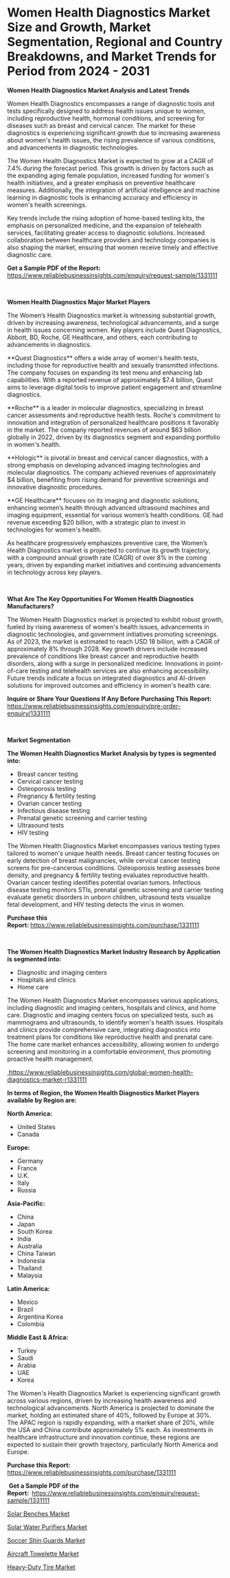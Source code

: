 <p><h1>Women Health Diagnostics Market Size and Growth, Market Segmentation, Regional and Country Breakdowns, and Market Trends for Period from 2024 -  2031</h1></p><p><strong>Women Health Diagnostics Market Analysis and Latest Trends</strong></p>
<p><p>Women Health Diagnostics encompasses a range of diagnostic tools and tests specifically designed to address health issues unique to women, including reproductive health, hormonal conditions, and screening for diseases such as breast and cervical cancer. The market for these diagnostics is experiencing significant growth due to increasing awareness about women's health issues, the rising prevalence of various conditions, and advancements in diagnostic technologies.</p><p>The Women Health Diagnostics Market is expected to grow at a CAGR of 7.4% during the forecast period. This growth is driven by factors such as the expanding aging female population, increased funding for women's health initiatives, and a greater emphasis on preventive healthcare measures. Additionally, the integration of artificial intelligence and machine learning in diagnostic tools is enhancing accuracy and efficiency in women's health screenings.</p><p>Key trends include the rising adoption of home-based testing kits, the emphasis on personalized medicine, and the expansion of telehealth services, facilitating greater access to diagnostic solutions. Increased collaboration between healthcare providers and technology companies is also shaping the market, ensuring that women receive timely and effective diagnostic care.</p></p>
<p><strong>Get a Sample PDF of the Report:&nbsp;</strong> <a href="https://www.reliablebusinessinsights.com/enquiry/request-sample/1331111?utm_campaign=63&utm_medium=2&utm_source=Github&utm_content=ia&utm_term=16122024&utm_id=women-health-diagnostics">https://www.reliablebusinessinsights.com/enquiry/request-sample/1331111</a></p>
<p>&nbsp;</p>
<p><strong>Women Health Diagnostics Major Market Players</strong></p>
<p><p>The Women’s Health Diagnostics market is witnessing substantial growth, driven by increasing awareness, technological advancements, and a surge in health issues concerning women. Key players include Quest Diagnostics, Abbott, BD, Roche, GE Healthcare, and others, each contributing to advancements in diagnostics.</p><p>**Quest Diagnostics** offers a wide array of women's health tests, including those for reproductive health and sexually transmitted infections. The company focuses on expanding its test menu and enhancing lab capabilities. With a reported revenue of approximately $7.4 billion, Quest aims to leverage digital tools to improve patient engagement and streamline diagnostics.</p><p>**Roche** is a leader in molecular diagnostics, specializing in breast cancer assessments and reproductive health tests. Roche's commitment to innovation and integration of personalized healthcare positions it favorably in the market. The company reported revenues of around $63 billion globally in 2022, driven by its diagnostics segment and expanding portfolio in women's health.</p><p>**Hologic** is pivotal in breast and cervical cancer diagnostics, with a strong emphasis on developing advanced imaging technologies and molecular diagnostics. The company achieved revenues of approximately $4 billion, benefiting from rising demand for preventive screenings and innovative diagnostic procedures.</p><p>**GE Healthcare** focuses on its imaging and diagnostic solutions, enhancing women’s health through advanced ultrasound machines and imaging equipment, essential for various women’s health conditions. GE had revenue exceeding $20 billion, with a strategic plan to invest in technologies for women's health.</p><p>As healthcare progressively emphasizes preventive care, the Women’s Health Diagnostics market is projected to continue its growth trajectory, with a compound annual growth rate (CAGR) of over 8% in the coming years, driven by expanding market initiatives and continuing advancements in technology across key players.</p></p>
<p>&nbsp;</p>
<p><strong>What Are The Key Opportunities For Women Health Diagnostics Manufacturers?</strong></p>
<p><p>The Women Health Diagnostics market is projected to exhibit robust growth, fueled by rising awareness of women's health issues, advancements in diagnostic technologies, and government initiatives promoting screenings. As of 2023, the market is estimated to reach USD 18 billion, with a CAGR of approximately 8% through 2028. Key growth drivers include increased prevalence of conditions like breast cancer and reproductive health disorders, along with a surge in personalized medicine. Innovations in point-of-care testing and telehealth services are also enhancing accessibility. Future trends indicate a focus on integrated diagnostics and AI-driven solutions for improved outcomes and efficiency in women's health care.</p></p>
<p><strong>Inquire or Share Your Questions If Any Before Purchasing This Report:</strong> <a href="https://www.reliablebusinessinsights.com/enquiry/pre-order-enquiry/1331111?utm_campaign=63&utm_medium=2&utm_source=Github&utm_content=ia&utm_term=16122024&utm_id=women-health-diagnostics">https://www.reliablebusinessinsights.com/enquiry/pre-order-enquiry/1331111</a></p>
<p>&nbsp;</p>
<p><strong>Market Segmentation</strong></p>
<p><strong>The Women Health Diagnostics Market Analysis by types is segmented into:</strong></p>
<p><ul><li>Breast cancer testing</li><li>Cervical cancer testing</li><li>Osteoporosis testing</li><li>Pregnancy & fertility testing</li><li>Ovarian cancer testing</li><li>Infectious disease testing</li><li>Prenatal genetic screening and carrier testing</li><li>Ultrasound tests</li><li>HIV testing</li></ul></p>
<p><p>The Women Health Diagnostics Market encompasses various testing types tailored to women's unique health needs. Breast cancer testing focuses on early detection of breast malignancies, while cervical cancer testing screens for pre-cancerous conditions. Osteoporosis testing assesses bone density, and pregnancy & fertility testing evaluates reproductive health. Ovarian cancer testing identifies potential ovarian tumors. Infectious disease testing monitors STIs, prenatal genetic screening and carrier testing evaluate genetic disorders in unborn children, ultrasound tests visualize fetal development, and HIV testing detects the virus in women.</p></p>
<p><strong>Purchase this Report:&nbsp;</strong><a href="https://www.reliablebusinessinsights.com/purchase/1331111?utm_campaign=63&utm_medium=2&utm_source=Github&utm_content=ia&utm_term=16122024&utm_id=women-health-diagnostics">https://www.reliablebusinessinsights.com/purchase/1331111</a></p>
<p>&nbsp;</p>
<p><strong>The Women Health Diagnostics Market Industry Research by Application is segmented into:</strong></p>
<p><ul><li>Diagnostic and imaging centers</li><li>Hospitals and clinics</li><li>Home care</li></ul></p>
<p><p>The Women Health Diagnostics Market encompasses various applications, including diagnostic and imaging centers, hospitals and clinics, and home care. Diagnostic and imaging centers focus on specialized tests, such as mammograms and ultrasounds, to identify women's health issues. Hospitals and clinics provide comprehensive care, integrating diagnostics into treatment plans for conditions like reproductive health and prenatal care. The home care market enhances accessibility, allowing women to undergo screening and monitoring in a comfortable environment, thus promoting proactive health management.</p></p>
<p><a href="https://www.reliablebusinessinsights.com/global-women-health-diagnostics-market-r1331111?utm_campaign=63&utm_medium=2&utm_source=Github&utm_content=ia&utm_term=16122024&utm_id=women-health-diagnostics">&nbsp;https://www.reliablebusinessinsights.com/global-women-health-diagnostics-market-r1331111</a></p>
<p><strong>In terms of Region, the Women Health Diagnostics Market Players available by Region are:</strong></p>
<p>
    <p> <strong> North America: </strong>
        <ul>
            <li>United States</li>
            <li>Canada</li>
        </ul>
        </p> 
    <p> <strong> Europe: </strong>
        <ul>
            <li>Germany</li>
            <li>France</li>
            <li>U.K.</li>
            <li>Italy</li>
            <li>Russia</li>
        </ul>
        </p> 
    <p> <strong> Asia-Pacific: </strong>
        <ul>
            <li>China</li>
            <li>Japan</li>
            <li>South Korea</li>
            <li>India</li>
            <li>Australia</li>
            <li>China Taiwan</li>
            <li>Indonesia</li>
            <li>Thailand</li>
            <li>Malaysia</li>
        </ul>
        </p> 
    <p> <strong> Latin America: </strong>
        <ul>
            <li>Mexico</li>
            <li>Brazil</li>
            <li>Argentina Korea</li>
            <li>Colombia</li>
        </ul>
        </p> 
    <p> <strong> Middle East & Africa: </strong>
        <ul>
            <li>Turkey</li>
            <li>Saudi</li>
            <li>Arabia</li>
            <li>UAE</li>
            <li>Korea</li>
        </ul>
    </p>
    </p>
<p><p>The Women's Health Diagnostics Market is experiencing significant growth across various regions, driven by increasing health awareness and technological advancements. North America is projected to dominate the market, holding an estimated share of 40%, followed by Europe at 30%. The APAC region is rapidly expanding, with a market share of 20%, while the USA and China contribute approximately 5% each. As investments in healthcare infrastructure and innovation continue, these regions are expected to sustain their growth trajectory, particularly North America and Europe.</p></p>
<p><strong>Purchase this Report: </strong><a href="https://www.reliablebusinessinsights.com/purchase/1331111?utm_campaign=63&utm_medium=2&utm_source=Github&utm_content=ia&utm_term=16122024&utm_id=women-health-diagnostics">https://www.reliablebusinessinsights.com/purchase/1331111</a></p>
<p>&nbsp;<strong>Get a Sample PDF of the Report:&nbsp;&nbsp;</strong><a href="https://www.reliablebusinessinsights.com/enquiry/request-sample/1331111?utm_campaign=63&utm_medium=2&utm_source=Github&utm_content=ia&utm_term=16122024&utm_id=women-health-diagnostics">https://www.reliablebusinessinsights.com/enquiry/request-sample/1331111</a></p>
<p><strong></strong></p>
<p><p><a href="https://www.linkedin.com/pulse/solar-benches-market-report-insights-from-industry-experts-projected-5myvf?utm_campaign=63&utm_medium=2&utm_source=Github&utm_content=ia&utm_term=16122024&utm_id=women-health-diagnostics">Solar Benches Market</a></p><p><a href="https://www.linkedin.com/pulse/key-trends-revenue-potential-global-solar-water-purifiers-market-32qlf?utm_campaign=63&utm_medium=2&utm_source=Github&utm_content=ia&utm_term=16122024&utm_id=women-health-diagnostics">Solar Water Purifiers Market</a></p><p><a href="https://www.linkedin.com/pulse/soccer-shin-guards-market-overview-size-value-share-analysis-projected-bo0bf?utm_campaign=63&utm_medium=2&utm_source=Github&utm_content=ia&utm_term=16122024&utm_id=women-health-diagnostics">Soccer Shin Guards Market</a></p><p><a href="https://github.com/JubayerMia832/Market-Research-Report-List-1/blob/main/aircraft-towelette-market.md?utm_campaign=63&utm_medium=2&utm_source=Github&utm_content=ia&utm_term=16122024&utm_id=women-health-diagnostics">Aircraft Towelette Market</a></p><p><a href="https://github.com/millionkaryn68/Market-Research-Report-List-1/blob/main/heavy-duty-tire-market.md?utm_campaign=63&utm_medium=2&utm_source=Github&utm_content=ia&utm_term=16122024&utm_id=women-health-diagnostics">Heavy-Duty Tire Market</a></p></p>
